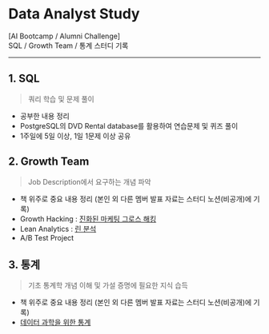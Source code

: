 # Data Analyst Study
[AI Bootcamp / Alumni Challenge] <br/>
SQL / Growth Team / 통계 스터디 기록 

---

## 1. SQL 
> 쿼리 학습 및 문제 풀이 
- 공부한 내용 정리 
- PostgreSQL의 DVD Rental database를 활용하여 연습문제 및 퀴즈 풀이
- 1주일에 5일 이상, 1일 1문제 이상 공유 

## 2. Growth Team 
> Job Description에서 요구하는 개념 파악
- 책 위주로 중요 내용 정리 (본인 외 다른 멤버 발표 자료는 스터디 노션(비공개)에 기록) 
- Growth Hacking : [진화된 마케팅 그로스 해킹](http://www.yes24.com/Product/goods/53220322?scode=032&OzSrank=1)
- Lean Analytics : [린 분석](http://www.yes24.com/Product/goods/11775117?scode=032&OzSrank=1)
- A/B Test Project 

## 3. 통계 
> 기초 통계학 개념 이해 및 가설 증명에 필요한 지식 습득 
- 책 위주로 중요 내용 정리 (본인 외 다른 멤버 발표 자료는 스터디 노션(비공개)에 기록) 
- [데이터 과학을 위한 통계](https://m.hanbit.co.kr/store/books/book_view.html?p_code=B2862122581)

